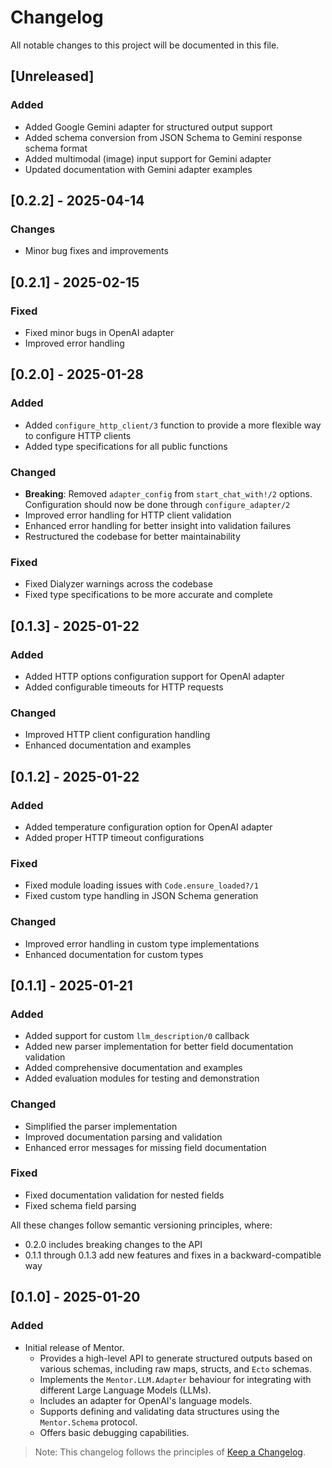 # Changelog

All notable changes to this project will be documented in this file.

## [Unreleased]

### Added
- Added Google Gemini adapter for structured output support
- Added schema conversion from JSON Schema to Gemini response schema format
- Added multimodal (image) input support for Gemini adapter
- Updated documentation with Gemini adapter examples

## [0.2.2] - 2025-04-14

### Changes
- Minor bug fixes and improvements

## [0.2.1] - 2025-02-15

### Fixed
- Fixed minor bugs in OpenAI adapter
- Improved error handling

## [0.2.0] - 2025-01-28

### Added
- Added `configure_http_client/3` function to provide a more flexible way to configure HTTP clients
- Added type specifications for all public functions

### Changed
- **Breaking**: Removed `adapter_config` from `start_chat_with!/2` options. Configuration should now be done through `configure_adapter/2`
- Improved error handling for HTTP client validation
- Enhanced error handling for better insight into validation failures
- Restructured the codebase for better maintainability

### Fixed
- Fixed Dialyzer warnings across the codebase
- Fixed type specifications to be more accurate and complete

## [0.1.3] - 2025-01-22

### Added
- Added HTTP options configuration support for OpenAI adapter
- Added configurable timeouts for HTTP requests

### Changed
- Improved HTTP client configuration handling
- Enhanced documentation and examples

## [0.1.2] - 2025-01-22

### Added
- Added temperature configuration option for OpenAI adapter
- Added proper HTTP timeout configurations

### Fixed
- Fixed module loading issues with `Code.ensure_loaded?/1`
- Fixed custom type handling in JSON Schema generation

### Changed
- Improved error handling in custom type implementations
- Enhanced documentation for custom types

## [0.1.1] - 2025-01-21

### Added
- Added support for custom `llm_description/0` callback
- Added new parser implementation for better field documentation validation
- Added comprehensive documentation and examples
- Added evaluation modules for testing and demonstration

### Changed
- Simplified the parser implementation
- Improved documentation parsing and validation
- Enhanced error messages for missing field documentation

### Fixed
- Fixed documentation validation for nested fields
- Fixed schema field parsing

All these changes follow semantic versioning principles, where:
- 0.2.0 includes breaking changes to the API
- 0.1.1 through 0.1.3 add new features and fixes in a backward-compatible way

## [0.1.0] - 2025-01-20

### Added

- Initial release of Mentor.
  - Provides a high-level API to generate structured outputs based on various schemas, including raw maps, structs, and `Ecto` schemas.
  - Implements the `Mentor.LLM.Adapter` behaviour for integrating with different Large Language Models (LLMs).
  - Includes an adapter for OpenAI's language models.
  - Supports defining and validating data structures using the `Mentor.Schema` protocol.
  - Offers basic debugging capabilities.

> Note: This changelog follows the principles of [Keep a Changelog](https://keepachangelog.com/en/1.0.0/).

